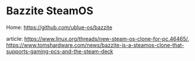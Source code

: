 # Bazzite SteamOS
Home: https://github.com/ublue-os/bazzite

article:
https://www.linux.org/threads/new-steam-os-clone-for-pc.46465/, https://www.tomshardware.com/news/bazzite-is-a-steamos-clone-that-supports-gaming-pcs-and-the-steam-deck
